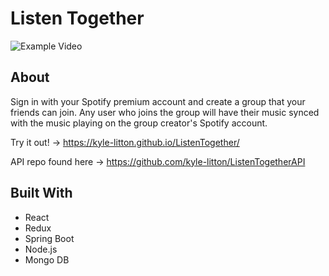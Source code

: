 # Listen Together


![Example Video](demo/demo.gif)

## About
Sign in with your Spotify premium account and create a group that your friends can join. Any user who joins the group will have their music synced with the music playing on the group creator's Spotify account.

Try it out! -> https://kyle-litton.github.io/ListenTogether/

API repo found here -> https://github.com/kyle-litton/ListenTogetherAPI

## Built With
* React
* Redux
* Spring Boot
* Node.js
* Mongo DB